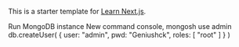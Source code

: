 This is a starter template for [Learn Next.js](https://nextjs.org/learn).

Run MongoDB instance
New command console, mongosh
use admin
db.createUser(
{
user: "admin",
pwd: "Geniushck",
roles: [ "root" ]
}
)
